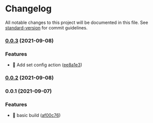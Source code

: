 # Changelog

All notable changes to this project will be documented in this file. See [standard-version](https://github.com/conventional-changelog/standard-version) for commit guidelines.

### [0.0.3](https://github.com/boutstruggle/wic-applet-cli/compare/v0.0.2...v0.0.3) (2021-09-08)


### Features

* 🎸 Add set config action ([ee8a1e3](https://github.com/boutstruggle/wic-applet-cli/commit/ee8a1e36e4ac9cde351711b2283a6682c1825926))

### [0.0.2](https://github.com/boutstruggle/wic-applet-cli/compare/v0.0.12...v0.0.2) (2021-09-08)

### 0.0.1 (2021-09-07)


### Features

* 🎸 basic build ([af00c76](https://github.com/boutstruggle/wic-applet-cli/commit/af00c760c2d0b4e1c657eab77080c50e1ce5876b))
